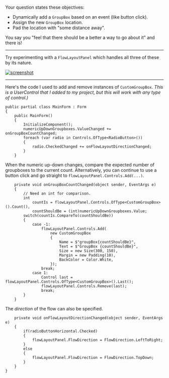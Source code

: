 Your question states these objectives:

- Dynamically add a `GroupBox` based on an event (like button click).
- Assign the new `GroupBox` location.
- Pad the location with "some distance away".

You say you "feel that there should be a better a way to go about it" and there is!

***
Try experimenting with a `FlowLayoutPanel` which handles all three of these by its nature.

[![screenshot][1]][1]

***
Here's the code I used to add and remove instances of `CustomGroupBox`. _This is a UserControl that I added to my project, but this will work with any type of control.)_

    public partial class MainForm : Form
    {
        public MainForm()
        {
            InitializeComponent();
            numericUpDownGroupboxes.ValueChanged += onGroupBoxCountChanged;
            foreach (var radio in Controls.OfType<RadioButton>())
            {
                radio.CheckedChanged += onFlowLayoutDirectionChanged;
            }
        }

When the numeric up-down changes, compare the expected number of groupboxes to the current count. Alternatively, you can continue to use a button click and go straight to `flowLayoutPanel.Controls.Add(...)`.

        private void onGroupBoxCountChanged(object sender, EventArgs e)
        {
            // Need an int for comparison.
            int 
                countIs = flowLayoutPanel.Controls.OfType<CustomGroupBox>().Count(),
                countShouldBe = (int)numericUpDownGroupboxes.Value;
            switch(countIs.CompareTo(countShouldBe))
            {
                case -1:
                    flowLayoutPanel.Controls.Add(
                        new CustomGroupBox
                        {
                            Name = $"groupBox{countShouldBe}",
                            Text = $"GroupBox {countShouldBe}",
                            Size = new Size(300, 150),
                            Margin = new Padding(10),
                            BackColor = Color.White,
                        });
                    break;
                case 1:
                    Control last = flowLayoutPanel.Controls.OfType<CustomGroupBox>().Last();
                    flowLayoutPanel.Controls.Remove(last);
                    break;
            }
        }

The _direction_ of the flow can also be specified.

        private void onFlowLayoutDirectionChanged(object sender, EventArgs e)
        {
            if(radioButtonHorizontal.Checked)
            {
                flowLayoutPanel.FlowDirection = FlowDirection.LeftToRight;
            }
            else
            {
                flowLayoutPanel.FlowDirection = FlowDirection.TopDown;
            }
        }
    }


  [1]: https://i.stack.imgur.com/Egczm.png